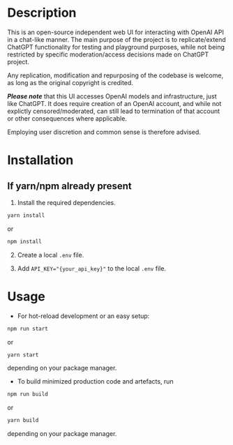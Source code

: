 # Description

This is an open-source independent web UI for interacting with OpenAI API in a chat-like manner.
The main purpose of the project is to replicate/extend ChatGPT functionality for testing and playground purposes,
while not being restricted by specific moderation/access decisions made on ChatGPT project.

Any replication, modification and repurposing of the codebase is welcome, as long as the original copyright
is credited.

***Please note*** that this UI accesses OpenAI models and infrastructure, just like ChatGPT. It does require 
creation of an OpenAI account, and while not explictly censored/moderated, can still lead to termination of that
account or other consequences where applicable.

Employing user discretion and common sense is therefore advised.

# Installation

## If yarn/npm already present

1. Install the required dependencies.
```bash
yarn install
```
or
```bash
npm install
```

2. Create a local ```.env``` file.

3. Add ```API_KEY="{your_api_key}"``` to the local ```.env``` file.

# Usage

- For hot-reload development or an easy setup:
```bash
npm run start
```
or
```bash
yarn start
```
depending on your package manager.


- To build minimized production code and artefacts, run
```bash
npm run build
```
or
```bash
yarn build
```
depending on your package manager.
